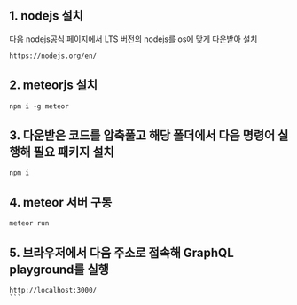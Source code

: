 ## 1. nodejs 설치

다음 nodejs공식 페이지에서 LTS 버전의 nodejs를 os에 맞게 다운받아 설치
```
https://nodejs.org/en/
```

## 2. meteorjs 설치

```
npm i -g meteor
```

## 3. 다운받은 코드를 압축풀고 해당 폴더에서 다음 명령어 실행해 필요 패키지 설치

```
npm i
```

## 4. meteor 서버 구동

```
meteor run 
```

## 5. 브라우저에서 다음 주소로 접속해 GraphQL playground를 실행

````
http://localhost:3000/
```